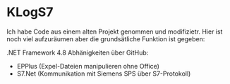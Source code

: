 # KLogS7
Ich habe Code aus einem alten Projekt genommen und modifizietr.
Hier ist noch viel aufzuräumen aber die grundsätliche Funktion ist gegeben:

.NET Framework 4.8 
Abhänigkeiten über GitHub:
- EPPlus (Expel-Dateien manipulieren ohne Office)
- S7.Net (Kommunikation mit Siemens SPS über S7-Protokoll)


